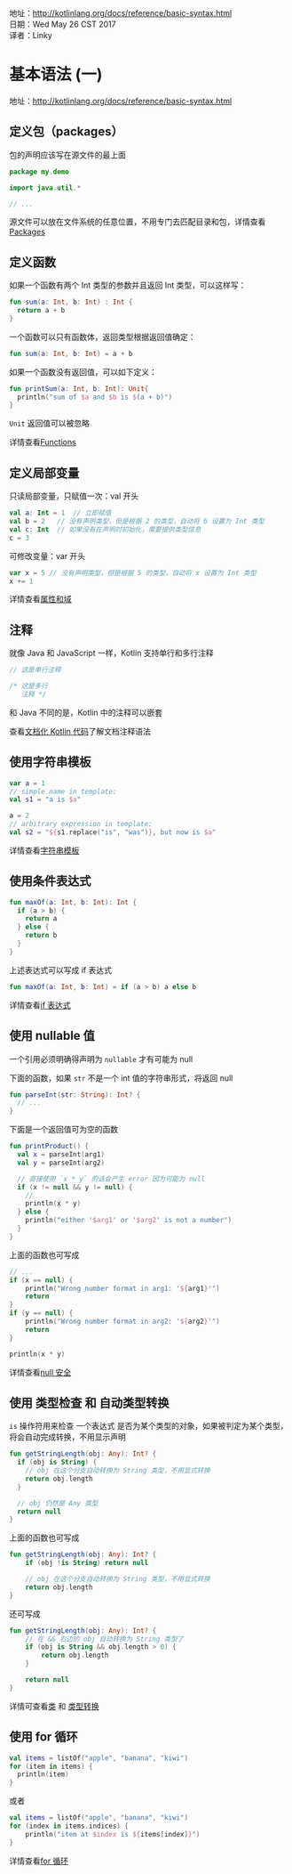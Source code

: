 
地址：http://kotlinlang.org/docs/reference/basic-syntax.html<br />
日期：Wed May 26 CST 2017<br />
译者：Linky<br />

# 基本语法  (一)

地址：http://kotlinlang.org/docs/reference/basic-syntax.html

## 定义包（packages）

包的声明应该写在源文件的最上面

```kotlin
package my.demo

import java.util.*

// ...
```

源文件可以放在文件系统的任意位置，不用专门去匹配目录和包，详情查看[Packages](http://kotlinlang.org/docs/reference/packages.html)

## 定义函数

如果一个函数有两个 Int 类型的参数并且返回 Int 类型，可以这样写：
```kotlin
fun sum(a: Int, b: Int) : Int {
  return a + b
}
```

一个函数可以只有函数体，返回类型根据返回值确定：

```kotlin
fun sum(a: Int, b: Int) = a + b
```

如果一个函数没有返回值，可以如下定义：
```kotlin
fun printSum(a: Int, b: Int): Unit{
  println("sum of $a and $b is $(a + b)")
}
```

`Unit` 返回值可以被忽略

详情查看[Functions](http://kotlinlang.org/docs/reference/functions.html)

## 定义局部变量

只读局部变量，只赋值一次：val 开头
```kotlin
val a: Int = 1  // 立即赋值
val b = 2  	// 没有声明类型，但是根据 2 的类型，自动将 b 设置为 Int 类型
val c: Int 	// 如果没有在声明时初始化，需要提供类型信息
c = 3
```

可修改变量：var 开头

```kotlin
var x = 5 // 没有声明类型，但是根据 5 的类型，自动将 x 设置为 Int 类型
x += 1
```

详情查看[属性和域](http://kotlinlang.org/docs/reference/properties.html)

## 注释

就像 Java 和 JavaScript 一样，Kotlin 支持单行和多行注释

```kotlin
// 这是单行注释

/* 这是多行
   注释 */
```

和 Java 不同的是，Kotlin 中的注释可以嵌套

查看[文档化 Kotlin 代码](http://kotlinlang.org/docs/reference/kotlin-doc.html)了解文档注释语法

## 使用字符串模板
```kotlin
var a = 1
// simple name in template:
val s1 = "a is $a" 

a = 2
// arbitrary expression in template:
val s2 = "${s1.replace("is", "was")}, but now is $a"
```

详情查看[字符串模板](http://kotlinlang.org/docs/reference/basic-types.html#string-templates)


## 使用条件表达式

```kotlin
fun maxOf(a: Int, b: Int): Int {
  if (a > b) {
    return a
  } else {
    return b
  }
}
```

上述表达式可以写成 if 表达式

```kotlin
fun maxOf(a: Int, b: Int) = if (a > b) a else b
```

详情查看[if 表达式](http://kotlinlang.org/docs/reference/control-flow.html#if-expression)


## 使用 nullable 值

一个引用必须明确得声明为 `nullable` 才有可能为 null

下面的函数，如果 `str` 不是一个 int 值的字符串形式，将返回 null

```kotlin
fun parseInt(str: String): Int? {
  // ...
}
```

下面是一个返回值可为空的函数

```kotlin
fun printProduct() {
  val x = parseInt(arg1)
  val y = parseInt(arg2)

  // 直接使用 `x * y` 的话会产生 error 因为可能为 null
  if (x != null && y != null) {
    // 
    println(x * y)
  } else {
    println("either '$arg1' or '$arg2' is not a number")
  }
}
```

上面的函数也可写成

```kotlin
// ...
if (x == null) {
    println("Wrong number format in arg1: '${arg1}'")
    return
}
if (y == null) {
    println("Wrong number format in arg2: '${arg2}'")
    return
}

println(x * y)
```

详情查看[null 安全](http://kotlinlang.org/docs/reference/null-safety.html)

## 使用 类型检查 和 自动类型转换

`is` 操作符用来检查 一个表达式 是否为某个类型的对象，如果被判定为某个类型，将会自动完成转换，不用显示声明

```kotlin
fun getStringLength(obj: Any): Int? {
  if (obj is String) {
    // obj 在这个分支自动转换为 String 类型，不用显式转换
    return obj.length
  }

  // obj 仍然是 Any 类型
  return null
}
```

上面的函数也可写成

```kotlin
fun getStringLength(obj: Any): Int? {
    if (obj !is String) return null

    // obj 在这个分支自动转换为 String 类型，不用显式转换
    return obj.length
}
```

还可写成

```kotlin
fun getStringLength(obj: Any): Int? {
    // 在 && 右边的 obj 自动转换为 String 类型了
    if (obj is String && obj.length > 0) {
        return obj.length
    }

    return null
}
```

详情可查看[类](http://kotlinlang.org/docs/reference/classes.html) 和 [类型转换](http://kotlinlang.org/docs/reference/typecasts.html)


## 使用 for 循环

```kotlin
val items = listOf("apple", "banana", "kiwi")
for (item in items) {
  println(item)
}
```

或者

```kotlin
val items = listOf("apple", "banana", "kiwi")
for (index in items.indices) {
    println("item at $index is ${items[index]}")
}
```

详情查看[for 循环](http://kotlinlang.org/docs/reference/control-flow.html#for-loops)

